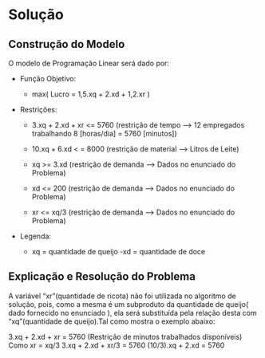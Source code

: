 # Solução 

## Construção do Modelo 

O modelo de Programação Linear será dado por:

- Função Objetivo:
  - max( Lucro = 1,5.xq + 2.xd + 1,2.xr )
 
- Restrições:
  - 3.xq + 2.xd + xr <= 5760 (restrição de tempo --> 12 empregados trabalhando 8 [horas/dia] = 5760 [minutos])
  
  - 10.xq + 6.xd < = 8000 (restrição de material --> Litros de Leite)

  - xq >= 3.xd (restrição de demanda --> Dados no enunciado do Problema)
  - xd <= 200 (restrição de demanda --> Dados no enunciado do Problema)
  - xr <= xq/3 (restrição de demanda --> Dados no enunciado do Problema)

- Legenda:
  - xq = quantidade de queijo 
   -xd = quantidade de doce 
   
 ## Explicação e Resolução do Problema
A variável “xr”(quantidade de ricota) não foi utilizada no algoritmo de solução, pois, como a mesma é um subproduto da quantidade de queijo( dado fornecido no enunciado ), ela será substituída pela relação desta com “xq”(quantidade de queijo).Tal como mostra o exemplo abaixo:

3.xq + 2.xd + xr = 5760 (Restrição de minutos trabalhados disponíveis)
Como xr = xq/3
3.xq + 2.xd + xr/3 = 5760
(10/3).xq + 2.xd = 5760 
